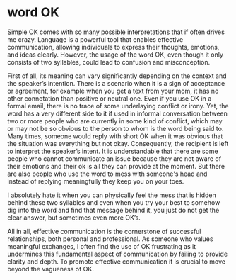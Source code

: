 # word OK

Simple OK comes with so many possible interpretations that if often drives me crazy. Language is a powerful tool that enables effective communication, allowing individuals to express their thoughts, emotions, and ideas clearly. However, the usage of the word OK, even though it only consists of two syllables, could lead to confusion and misconception. 

First of all, its meaning can vary significantly depending on the context and the speaker’s intention. There is a scenario when it is a sign of acceptance or agreement, for example when you get a text from your mom, it has no other connotation than positive or neutral one. Even if you use OK in a formal email, there is no trace of some underlaying conflict or irony. 
	Yet, the word has a very different side to it if used in informal conversation between two or more people who are currently in some kind of conflict, which may or may not be so obvious to the person to whom is the word being said to.
Many times, someone would reply with short OK when it was obvious that the situation was everything but not okay. Consequently, the recipient is left to interpret the speaker’s intent. It is understandable that there are some people who cannot communicate an issue because they are not aware of their emotions and their ok is all they can provide at the moment. But there are also people who use the word to mess with someone's head and instead of replying meaningfully they keep you on your toes.

I absolutely hate it when you can physically feel the mess that is hidden behind these two syllables and even when you try your best to somehow dig into the word and find that message behind it, you just do not get the clear answer, but sometimes even more OK’s.

All in all, effective communication is the cornerstone of successful relationships, both personal and professional. As someone who values meaningful exchanges, I often find the use of OK frustrating as it undermines this fundamental aspect of communication by failing to provide clarity and depth. To promote effective communication it is crucial to move beyond the vagueness of OK. 
